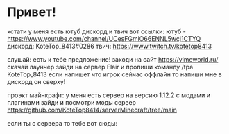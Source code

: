 # Привет!
кстати у меня есть ютуб дискорд и твич
вот ссылки: ютуб - https://www.youtube.com/channel/UCesFGmiO66ENNL5wcj1CTYQ
дискорд: KoteTop_8413#0286
твич: https://www.twitch.tv/kotetop8413



слушай:
есть к тебе предложение!
заходи на сайт https://vimeworld.ru/
скачай лаунчер 
зайди на сервер Flair
и пропиши команду /tpa KoteTop_8413
если напишет что игрок сейчас оффлайн
то напиши мне в дискорд он сверху!





проэкт майнкрафт:
  у меня есть сервер на версию 1.12.2
  с модами и плагинами 
  зайди и посмотри моды сервер
  https://github.com/KoteTop8414/serverMinecraft/tree/main
  
  
если ты с сервера то тебе вот сюды:
  
